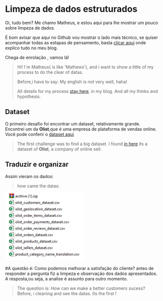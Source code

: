 # Limpeza de dados estruturados
Oi, tudo bem? Me chamo Matheus, e estou aqui para lhe mostrar um pouco sobre limpeza de dados. 

É bom avisar que aqui no Github vou mostrar o lado mais técnico, se quiser acompanhar todas as estapas de pensamento,
basta [clicar aqui](google.com)  onde explico tudo no meu blog.

Chega de enrolação , vamos lá!
>Hi! I´m Matheus( is like 'Mathews'), and i want to show a little of my process to do the clear of datas.
>
>Before,i have to say: My english is not very well, haha!
>
>All details for my process [stay here](), in my blog. And all my thinks and hypothesis. 
>
## Dataset
O primeiro desafio foi encontrar um dataset, relativamente grande. Encontrei um da **Olist**,que é uma empresa de plataforma de vendas online.
Você pode conferir o [dataset aqui](https://www.kaggle.com/olistbr/brazilian-ecommerce)
>The first challenge was to find a big dataset. I found [in here](https://www.kaggle.com/olistbr/brazilian-ecommerce) its a dataset of **Olist**, a company of online sell.
>
## Traduzir e organizar
Assim vieram os dados: 
>how came the datas:
>
![print](https://github.com/MatheusFran/Limpeza-de-Dados-Estruturados/blob/main/print.png)

#A questão é: Como podemos melhorar a satisfação do cliente?
antes de responder a pergunta fiz a limpeza e observação dos dados apresentados. A resposta,ou seja, a analise é assunto para outro momento.
>The question is: How can we make a better customers sucess?
>Before, i cleaning and see the datas. Its the first !
